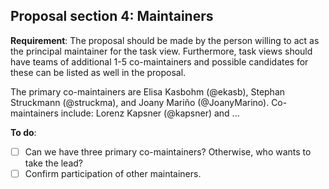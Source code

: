 ## Proposal section 4: Maintainers

**Requirement**: The proposal should be made by the person willing to act as the principal maintainer for the task view.
  Furthermore, task views should have teams of additional 1-5 co-maintainers and possible candidates for these can be listed
  as well in the proposal.

The primary co-maintainers are Elisa Kasbohm (@ekasb), Stephan Struckmann (@struckma), and Joany Mariño (@JoanyMarino). Co-maintainers include: Lorenz Kapsner (@kapsner) and ...


**To do**: 

- [ ] Can we have three primary co-maintainers? Otherwise, who wants to take the lead?
- [ ] Confirm participation of other maintainers.
